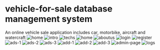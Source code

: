 # vehicle-for-sale database management system
An online vehicle sale application includes car, motorbike, aircraft and watercraft
![home]()
![intro](https://github.com/hakancankul/vehicle-for-sale/blob/main/images/introduction.png)
![techs](https://github.com/hakancankul/vehicle-for-sale/blob/main/images/techs.png)
![home](https://github.com/hakancankul/vehicle-for-sale/blob/main/images/home.png)
![aboutus](https://github.com/hakancankul/vehicle-for-sale/blob/main/images/homepage.png)
![login](https://github.com/hakancankul/vehicle-for-sale/blob/main/images/login.png)
![register](https://github.com/hakancankul/vehicle-for-sale/blob/main/images/register.png)
![ads-1](https://github.com/hakancankul/vehicle-for-sale/blob/main/images/ads-1.png)
![ads-2](https://github.com/hakancankul/vehicle-for-sale/blob/main/images/ads-2.png)
![ads-3](https://github.com/hakancankul/vehicle-for-sale/blob/main/images/ads-3.png)
![add-1](https://github.com/hakancankul/vehicle-for-sale/blob/main/images/add1.png)
![add-2](https://github.com/hakancankul/vehicle-for-sale/blob/main/images/add2.png)
![add-3](https://github.com/hakancankul/vehicle-for-sale/blob/main/images/add3.png)
![admin-page](https://github.com/hakancankul/vehicle-for-sale/blob/main/images/admin-page.png)
![logs](https://github.com/hakancankul/vehicle-for-sale/blob/main/images/logout.png)
